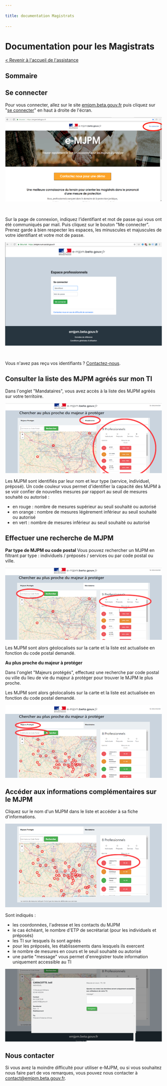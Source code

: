 ```yaml
---

title: documentation Magistrats

---
```


# Documentation pour les Magistrats

[< Revenir à l'accueil de l'assistance](https://emjpm-doc.num.social.gouv.fr/)

## Sommaire

## Se connecter

Pour vous connecter, allez sur le site [emjpm.beta.gouv.fr](https://emjpm.beta.gouv.fr/) puis cliquez sur "[se connecter](https://emjpm.num.social.gouv.fr/)" en haut à droite de l'écran.

![homepage](/static/images/homepage.png)


&nbsp;

Sur la page de connexion, indiquez l’identifiant et mot de passe qui vous ont été communiqués par mail. Puis cliquez sur le bouton "Me connecter". Prenez garde à bien respecter les espaces, les minuscules et majuscules de votre identifiant et votre mot de passe.

![login](/static/images/login.png)


&nbsp;

Vous n'avez pas reçu vos identifiants ? [Contactez-nous](contact@emjpm.beta.gouv.fr).


## Consulter la liste des MJPM agréés sur mon TI

Dans l'onglet "Mandataires", vous avez accès à la liste des MJPM agréés sur votre territoire.

![mandataires](/static/images/magistrats/mandataires.png)

Les MJPM sont identifiés par leur nom et leur type (service, individuel, préposé). Un code couleur vous permet d'identifier la capacité des MJPM à se voir confier de nouvelles mesures par rapport au seuil de mesures souhaité ou autorisé :

 - en rouge : nombre de mesures supérieur au seuil souhaité ou autorisé
 - en orange : nombre de mesures légèrement inférieur au seuil souhaité ou autorisé
 - en vert : nombre de mesures inférieur au seuil souhaité ou autorisé

## Effectuer une recherche de MJPM

**Par type de MJPM ou code postal**
Vous pouvez rechercher un MJPM en filtrant par type : individuels / préposés / services ou par code postal ou ville.

![mandataires-filtres](/static/images/magistrats/mandataires-filtres.png)

Les MJPM sont alors géolocalisés sur la carte et la liste est actualisée en fonction du code postal demandé.

**Au plus proche du majeur à protéger**

Dans l'onglet "Majeurs protégés", effectuez une recherche par code postal ou ville du lieu de vie du majeur à protéger pour trouver le MJPM le plus proche.

Les MJPM sont alors géolocalisés sur la carte et la liste est actualisée en fonction du code postal demandé.

![mandataires-proches](/static/images/magistrats/mandataires-proches.png)

## Accéder aux informations complémentaires sur le MJPM

Cliquez sur le nom d'un MJPM dans le liste et accéder à sa fiche d'informations.

![mandataire-detail](/static/images/magistrats/mandataire-detail.png)

Sont indiqués :

 - les coordonnées, l'adresse et les contacts du MJPM
 - le cas échéant, le nombre d'ETP de secrétariat (pour les individuels et préposés)
 - les TI sur lesquels ils sont agréés
 - pour les préposés, les établissements dans lesquels ils exercent
 - le nombre de mesures en cours et le seuil souhaité ou autorisé
 - une partie "message" vous permet d'enregistrer toute information uniquement accessible au TI

![mandataire-modal](/static/images/magistrats/mandataire-modal.png)

## Nous contacter

Si vous avez la moindre difficulté pour utiliser e-MJPM, ou si vous souhaitez nous faire part de vos remarques, vous pouvez nous contacter à [contact@emjpm.beta.gouv.fr](mailto:contact@emjpm.beta.gouv.fr).
